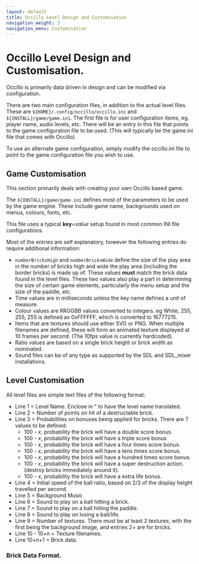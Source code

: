 ```yaml
---
layout: default
title: Occillo Level Design and Customisation
navigation_weight: 3
navigation_menu: Customisation
---
```


# Occillo Level Design and Customisation.

Occillo is primarily data driven in design and can be modified via configuration.

There are two main configuration files, in addition to the actual level files.
These are `${HOME}/.config/occillo/occillo.ini` and `${INSTALL}/game/game.ini`.
The first file is for user configuration items, eg. player name, audio levels, etc. There
will be an entry in this file that points to the game configuration file to be used. (This
will typically be the game.ini file that comes with Occillo).

To use an alternate game configuration, simply modify the occillo.ini file to point to the
game configuration file you wish to use.

## Game Customisation

This section primarily deals with creating your own Occillo based game.

The `${INSTALL}/game/game.ini` defines most of the parameters to be used by the game engine.
These include game name, backgrounds used on menus, colours, fonts, etc. 

This file uses a typical **key**=*value* setup found in most common INI file configurations.

Most of the entries are self explanatory, however the following entries do require additional
information:

* `numberBricksHigh` and `numberBricksWide` define the size of the play area in the number of 
bricks high and wide the play area (including the border bricks) is made up of. These values 
**must** match the brick data found in the level files. These two values also play a part in
determining the size of certain game elements, particularly the menu setup and the size of the paddle, etc.
* Time values are in milliseconds unless the key name defines a unit of measure.
* Colour values are RRGGBB values converted to integers. eg White, 255, 255, 255 is defined as 0xFFFFFF, 
which is converted to 16777215.
* Items that are textures should use either SVG or PNG. When multiple filenames are defined, these
will form an animated texture displayed at 10 frames per second. (The 10fps value is currently hardcoded).
* Ratio values are based on a single brick height or brick width as nominated.
* Sound files can be of any type as supported by the SDL and SDL_mixer installations.

## Level Customisation

All level files are simple text files of the following format:

* Line 1 = Level Name. Enclose in " to have the level name translated.
* Line 2 = Number of points on hit of a destructable brick.
* Line 3 = Probabilities on bonuses being applied for bricks. There are 7 values to be defined:
  * 100 - *x*, probability the brick will have a double score bonus.
  * 100 - *x*, probability the brick will have a triple score bonus
  * 100 - *x*, probability the brick will have a four times score bonus.
  * 100 - *x*, probability the brick will have a tens times score bonus.
  * 100 - *x*, probability the brick will have a hundred times score bonus.
  * 100 - *x*, probability the brick will have a super destruction action. (destroy bricks immediately around it).
  * 100 - *x*, probability the brick will have a extra life bonus.
* Line 4 = Initial speed of the ball ratio, based on 2/3 of the display height travelled per second.
* Line 5 = Background Music
* Line 6 = Sound to play on a ball hitting a brick.
* Line 7 = Sound to play on a ball hiiting the paddle.
* Line 8 = Sound to play on losing a ball/life.
* Line 9 = Number of textures. There must be at least 2 textures, with the first being the background image,
and entries 2+ are for bricks.
* Line 10 - 10+n = Texture filenames.
* Line 10+n+1 = Brick data.

### Brick Data Format.



